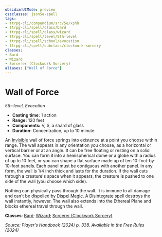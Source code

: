 ```yaml
---
obsidianUIMode: preview
cssclasses: json5e-spell
tags:
- ttrpg-cli/compendium/src/5e/xphb
- ttrpg-cli/spell/class/bard
- ttrpg-cli/spell/class/wizard
- ttrpg-cli/spell/level/5th-level
- ttrpg-cli/spell/school/evocation
- ttrpg-cli/spell/subclass/clockwork-sorcery
classes:
- Bard
- Wizard
- Sorcerer (Clockwork Sorcery)
aliases: ["Wall of Force"]
---
```

# Wall of Force
*5th-level, Evocation*  


- **Casting time:** 1 action
- **Range:** 120 feet
- **Components:** V, S, a shard of glass
- **Duration:** Concentration, up to 10 minute

An [Invisible](3-Mechanics/CLI/rules/conditions.md#Invisible) wall of force springs into existence at a point you choose within range. The wall appears in any orientation you choose, as a horizontal or vertical barrier or at an angle. It can be free floating or resting on a solid surface. You can form it into a hemispherical dome or a globe with a radius of up to 10 feet, or you can shape a flat surface made up of ten 10-foot-by-10-foot panels. Each panel must be contiguous with another panel. In any form, the wall is 1/4 inch thick and lasts for the duration. If the wall cuts through a creature's space when it appears, the creature is pushed to one side of the wall (you choose which side).

Nothing can physically pass through the wall. It is immune to all damage and can't be dispelled by [Dispel Magic](3-Mechanics/CLI/spells/dispel-magic-xphb.md). A [Disintegrate](3-Mechanics/CLI/spells/disintegrate-xphb.md) spell destroys the wall instantly, however. The wall also extends into the Ethereal Plane and blocks ethereal travel through the wall.

**Classes**: [Bard](list-spells-classes-bard); [Wizard](list-spells-classes-wizard); [Sorcerer (Clockwork Sorcery)](list-spells-classes-sorcerer-xphb-clockwork-sorcery-xphb)

*Source: Player's Handbook (2024) p. 338. Available in the Free Rules (2024)*